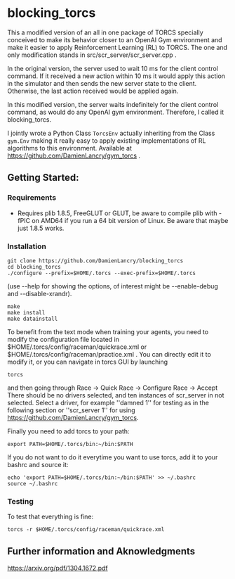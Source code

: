 # blocking_torcs

This a modified version of an all in one package of TORCS specially conceived to make its behavior closer to an OpenAI Gym 
environment and make it easier to apply Reinforcement Learning (RL) to TORCS. The one and only modification stands in src/scr_server/scr_server.cpp . 

In the original version, the server used to 
wait 10 ms for the client control command. If it received a new action within 10 ms it would apply this action in the simulator 
and then sends the new server state to the client. Otherwise, the last action received would be applied again.

In this modified version, the server waits indefinitely for the client control command, as would do any OpenAI gym environment. Therefore, I called it blocking_torcs.

I jointly wrote a Python Class ```TorcsEnv``` actually inheriting from the Class ```gym.Env``` making it really easy to apply existing implementations of RL algorithms to this environment. Available at https://github.com/DamienLancry/gym_torcs .

## Getting Started:

### Requirements
- Requires plib 1.8.5, FreeGLUT or GLUT, be aware to compile plib with -fPIC
  on AMD64 if you run a 64 bit version of Linux. Be aware that maybe just
  1.8.5 works.

### Installation
```
git clone https://github.com/DamienLancry/blocking_torcs
cd blocking_torcs
./configure --prefix=$HOME/.torcs --exec-prefix=$HOME/.torcs
```
(use --help for showing the options, of interest might be
  --enable-debug and --disable-xrandr).
```
make
make install
make datainstall
```
To benefit from the text mode when training your agents, you need to modify the configuration file located in 
$HOME/.torcs/config/raceman/quickrace.xml or $HOME/.torcs/config/raceman/practice.xml . You can directly edit it to modify it, or you can navigate in torcs GUI by launching
```
torcs
```
and then going through Race -> Quick Race -> Configure Race -> Accept
There should be no drivers selected, and ten instances of scr_server in not selected. 
Select a driver, for example ''damned 1'' for testing as in the following section or ''scr_server 1'' for using https://github.com/DamienLancry/gym_torcs.

Finally you need to add torcs to your path:
```
export PATH=$HOME/.torcs/bin:~/bin:$PATH
```
If you do not want to do it everytime you want to use torcs, add it to your bashrc and source it:
```
echo 'export PATH=$HOME/.torcs/bin:~/bin:$PATH' >> ~/.bashrc
source ~/.bashrc 
```

### Testing 

To test that everything is fine:
```
torcs -r $HOME/.torcs/config/raceman/quickrace.xml
```

## Further information and Aknowledgments

https://arxiv.org/pdf/1304.1672.pdf
